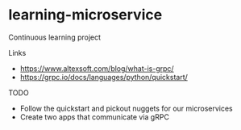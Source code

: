 # learning-microservice
Continuous learning project

Links
* https://www.altexsoft.com/blog/what-is-grpc/
* https://grpc.io/docs/languages/python/quickstart/


TODO
* Follow the quickstart and pickout nuggets for our microservices
* Create two apps that communicate via gRPC
